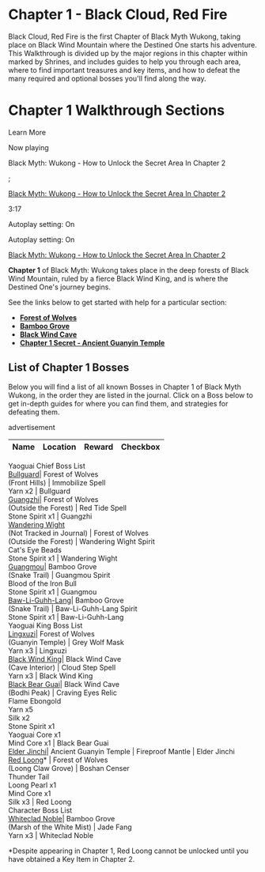# Chapter 1 - Black Cloud, Red Fire

Black Cloud, Red Fire is the first Chapter of Black Myth Wukong, taking place on Black Wind Mountain where the Destined One starts his adventure. This Walkthrough is divided up by the major regions in this chapter within marked by Shrines, and includes guides to help you through each area, where to find important treasures and key items, and how to defeat the many required and optional bosses you'll find along the way. 

# Chapter 1 Walkthrough Sections

Learn More

Now playing

Black Myth: Wukong - How to Unlock the Secret Area In Chapter 2

;

[Black Myth: Wukong - How to Unlock the Secret Area In Chapter 2](/videos/black-myth-wukong-how-to-unlock-the-secret-area-in-chapter-2)

3:17

Autoplay setting: On

Autoplay setting: On

[Black Myth: Wukong - How to Unlock the Secret Area In Chapter 2](/videos/black-myth-wukong-how-to-unlock-the-secret-area-in-chapter-2)

**Chapter 1** of Black Myth: Wukong takes place in the deep forests of Black Wind Mountain, ruled by a fierce Black Wind King, and is where the Destined One's journey begins. 

See the links below to get started with help for a particular section: 

  * [**Forest of Wolves**](/wikis/black-myth-wukong/Forest_of_Wolves_Walkthrough "Forest of Wolves Walkthrough")
  * [**Bamboo Grove**](/wikis/black-myth-wukong/Bamboo_Grove_Walkthrough "Bamboo Grove Walkthrough")
  * [**Black Wind Cave**](/wikis/black-myth-wukong/Black_Wind_Cave_Walkthrough "Black Wind Cave Walkthrough")
  * [**Chapter 1 Secret - Ancient Guanyin Temple**](/wikis/black-myth-wukong/Chapter_1_Secret_-_Ancient_Guanyin_Temple "Chapter 1 Secret - Ancient Guanyin Temple")



##  List of Chapter 1 Bosses

Below you will find a list of all known Bosses in Chapter 1 of Black Myth Wukong, in the order they are listed in the journal. Click on a Boss below to get in-depth guides for where you can find them, and strategies for defeating them. 

advertisement

Name | Location | Reward | Checkbox   
---|---|---|---  
Yaoguai Chief Boss List   
[Bullguard](/wikis/black-myth-wukong/Bullguard "Bullguard")| Forest of Wolves  
(Front Hills) | Immobilize Spell  
Yarn x2 | Bullguard  
[Guangzhi](/wikis/black-myth-wukong/Guangzhi "Guangzhi")| Forest of Wolves  
(Outside the Forest) | Red Tide Spell  
Stone Spirit x1 | Guangzhi  
[Wandering Wight](/wikis/black-myth-wukong/Wandering_Wight "Wandering Wight")   
(Not Tracked in Journal) | Forest of Wolves  
(Outside the Forest) | Wandering Wight Spirit  
Cat's Eye Beads  
Stone Spirit x1 | Wandering Wight  
[Guangmou](/wikis/black-myth-wukong/Guangmou "Guangmou")| Bamboo Grove  
(Snake Trail) | Guangmou Spirit  
Blood of the Iron Bull  
Stone Spirit x1 | Guangmou  
[Baw-Li-Guhh-Lang](/wikis/black-myth-wukong/Baw-Li-Guhh-Lang "Baw-Li-Guhh-Lang")| Bamboo Grove  
(Snake Trail) | Baw-Li-Guhh-Lang Spirit  
Stone Spirit x1 | Baw-Li-Guhh-Lang  
Yaoguai King Boss List   
[Lingxuzi](/wikis/black-myth-wukong/Lingxuzi "Lingxuzi")| Forest of Wolves  
(Guanyin Temple) | Grey Wolf Mask  
Yarn x3 | Lingxuzi  
[Black Wind King](/wikis/black-myth-wukong/Black_Wind_King "Black Wind King")| Black Wind Cave  
(Cave Interior) | Cloud Step Spell  
Yarn x3 | Black Wind King  
[Black Bear Guai](/wikis/black-myth-wukong/Black_Bear_Guai "Black Bear Guai")| Black Wind Cave  
(Bodhi Peak) | Craving Eyes Relic  
Flame Ebongold  
Yarn x5  
Silk x2  
Stone Spirit x1  
Yaoguai Core x1  
Mind Core x1 | Black Bear Guai  
[Elder Jinchi](/wikis/black-myth-wukong/Elder_Jinchi "Elder Jinchi")| Ancient Guanyin Temple | Fireproof Mantle | Elder Jinchi  
[Red Loong](/wikis/black-myth-wukong/Red_Loong "Red Loong")* | Forest of Wolves  
(Loong Claw Grove) | Boshan Censer  
Thunder Tail  
Loong Pearl x1  
Mind Core x1  
Silk x3 | Red Loong  
Character Boss List   
[Whiteclad Noble](/wikis/black-myth-wukong/Whiteclad_Noble "Whiteclad Noble")| Bamboo Grove  
(Marsh of the White Mist) | Jade Fang  
Yarn x3 | Whiteclad Noble  
  
*Despite appearing in Chapter 1, Red Loong cannot be unlocked until you have obtained a Key Item in Chapter 2.